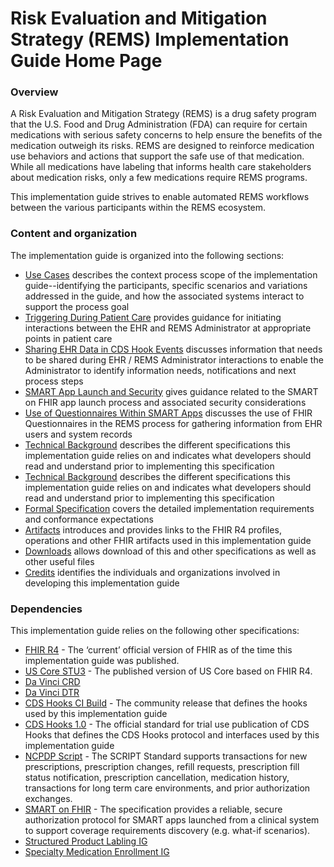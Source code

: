 # Risk Evaluation and Mitigation Strategy (REMS) Implementation Guide Home Page

### Overview
A Risk Evaluation and Mitigation Strategy (REMS) is a drug safety program that the U.S. Food and Drug Administration (FDA) can require for certain medications with serious safety concerns to help ensure the benefits of the medication outweigh its risks. REMS are designed to reinforce medication use behaviors and actions that support the safe use of that medication. While all medications have labeling that informs health care stakeholders about medication risks, only a few medications require REMS programs.

This implementation guide strives to enable automated REMS workflows between the various participants within the REMS ecosystem.  

### Content and organization
The implementation guide is organized into the following sections:
* [Use Cases](use-cases.html) describes the context process scope of the implementation guide--identifying the participants, specific scenarios and variations addressed in the guide, and how the associated systems interact to support the process goal
* [Triggering During Patient Care](cds-triggers.html) provides guidance for initiating interactions between the EHR and REMS Administrator at appropriate points in patient care
* [Sharing EHR Data in CDS Hook Events](cds-data-sharing.html) discusses information that needs to be shared during EHR / REMS Administrator interactions to enable the Administrator to identify information needs, notifications and next process steps
* [SMART App Launch and Security](smart-launch-and-security.html) gives guidance related to the SMART on FHIR app launch process and associated security considerations
* [Use of Questionnaires Within SMART Apps](questionnaires.html) discusses the use of FHIR Questionnaires in the REMS process for gathering information from EHR users and system records
* [Technical Background](technical-background.html) describes the different specifications this implementation guide relies on and indicates what developers should read and understand prior to implementing this specification
* [Technical Background](technical-background.html) describes the different specifications this implementation guide relies on and indicates what developers should read and understand prior to implementing this specification
* [Formal Specification](specification.html) covers the detailed implementation requirements and conformance expectations
* [Artifacts](artifacts.html) introduces and provides links to the FHIR R4 profiles, operations and other FHIR artifacts used in this implementation guide
* [Downloads](downloads.html) allows download of this and other specifications as well as other useful files
* [Credits](credits.html) identifies the individuals and organizations involved in developing this implementation guide
### Dependencies 
This implementation guide relies on the following other specifications: 

* [FHIR R4](http://hl7.org/fhir/R4/) - The ‘current’ official version of FHIR as of the time this implementation guide was published. 
* [US Core STU3](http://hl7.org/fhir/us/core) - The published version of US Core based on FHIR R4.
* [Da Vinci CRD](https://build.fhir.org/ig/HL7/davinci-crd/)
* [Da Vinci DTR](https://build.fhir.org/ig/HL7/davinci-dtr/)
* [CDS Hooks CI Build](https://cds-hooks.org/specification/current/) - The community release that defines the hooks used by this implementation guide
* [CDS Hooks 1.0](https://cds-hooks.hl7.org/1.0/) - The official standard for trial use publication of CDS Hooks that defines the CDS Hooks protocol and interfaces used by this implementation guide
* [NCPDP Script](https://www.ncpdp.org/) - The SCRIPT Standard supports transactions for new prescriptions, prescription changes, refill requests, prescription fill status notification, prescription cancellation, medication history, transactions for long term care environments, and prior authorization exchanges. 
* [SMART on FHIR](http://hl7.org/fhir/smart-app-launch) - The specification provides a reliable, secure authorization protocol for SMART apps launched from a clinical system to support coverage requirements discovery (e.g. what-if scenarios).
* [Structured Product Labling IG](https://build.fhir.org/ig/HL7/fhir-spl/branches/main/index.html)
* [Specialty Medication Enrollment IG](https://build.fhir.org/ig/HL7/fhir-specialty-rx/artifacts.html)



